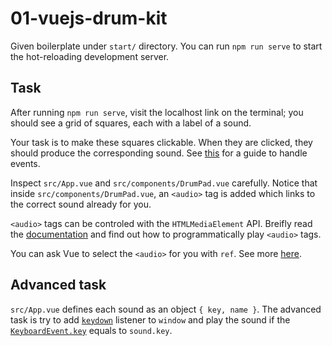 # 01-vuejs-drum-kit

Given boilerplate under `start/` directory. You can run `npm run serve` to start the hot-reloading development server.

## Task

After running `npm run serve`, visit the localhost link on the terminal; you should see a grid of squares, each with a label of a sound.

Your task is to make these squares clickable. When they are clicked, they should produce the corresponding sound. See [this](https://vuejs.org/v2/guide/events.html) for a guide to handle events.

Inspect `src/App.vue` and `src/components/DrumPad.vue` carefully. Notice that inside `src/components/DrumPad.vue`, an `<audio>` tag is added which links to the correct sound already for you.

`<audio>` tags can be controled with the `HTMLMediaElement` API. Breifly read the [documentation](https://developer.mozilla.org/en-US/docs/Web/API/HTMLMediaElement) and find out how to programmatically play `<audio>` tags.

You can ask Vue to select the `<audio>` for you with `ref`. See more [here](https://vuejs.org/v2/api/#ref).

## Advanced task

`src/App.vue` defines each sound as an object `{ key, name }`. The advanced task is try to add [`keydown`](https://developer.mozilla.org/en-US/docs/Web/Events/keydown) listener to `window` and play the sound if the [`KeyboardEvent.key`](https://developer.mozilla.org/en-US/docs/Web/API/KeyboardEvent/key) equals to `sound.key`.
